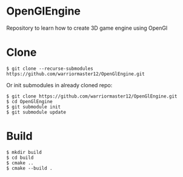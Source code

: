 # OpenGlEngine
Repository to learn how to create 3D game engine using OpenGl

# Clone
```
$ git clone --recurse-submodules https://github.com/warriormaster12/OpenGlEngine.git
```
Or init submodules in already cloned repo:
```
$ git clone https://github.com/warriormaster12/OpenGlEngine.git
$ cd OpenGlEngine
$ git submodule init
$ git submodule update
```

# Build
```
$ mkdir build
$ cd build
$ cmake ..
$ cmake --build .
```
